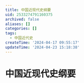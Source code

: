 ```yaml
---
title: 中国近现代史纲要
uid: 2533274791160375
archived: false
aliases: []
categories: []
tags:
  - 中国近代史
createTime: '2024-04-17 09:55:17'
updateTime: '2024-04-23 15:18:38'
---
```


# 中国近现代史纲要
